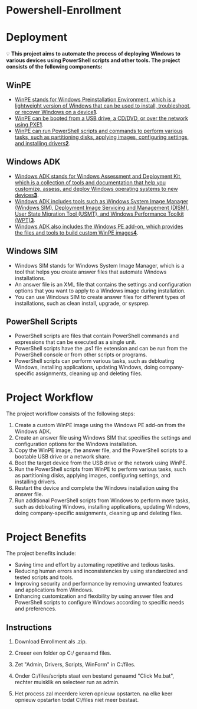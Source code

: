 # Powershell-Enrollment

# Deployment


💡 **This project aims to automate the process of deploying Windows to various devices using PowerShell scripts and other tools. The project consists of the following components:**


## WinPE

- [WinPE stands for Windows Preinstallation Environment, which is a lightweight version of Windows that can be used to install, troubleshoot, or recover Windows on a device**1**](https://learn.microsoft.com/en-us/powershell/scripting/dev-cross-plat/vscode/using-vscode?view=powershell-7.3).
- [WinPE can be booted from a USB drive, a CD/DVD, or over the network using PXE**1**](https://learn.microsoft.com/en-us/powershell/scripting/dev-cross-plat/vscode/using-vscode?view=powershell-7.3).
- [WinPE can run PowerShell scripts and commands to perform various tasks, such as partitioning disks, applying images, configuring settings, and installing drivers**2**](https://adamtheautomator.com/powershell-script-examples/).

## Windows ADK

- [Windows ADK stands for Windows Assessment and Deployment Kit, which is a collection of tools and documentation that help you customize, assess, and deploy Windows operating systems to new devices**3**](https://superuser.com/questions/1766329/how-to-create-a-new-powershell-project-from-visual-studio).
- [Windows ADK includes tools such as Windows System Image Manager (Windows SIM), Deployment Image Servicing and Management (DISM), User State Migration Tool (USMT), and Windows Performance Toolkit (WPT)**3**](https://superuser.com/questions/1766329/how-to-create-a-new-powershell-project-from-visual-studio).
- [Windows ADK also includes the Windows PE add-on, which provides the files and tools to build custom WinPE images**4**](https://www.guru99.com/powershell-tutorial.html).

## Windows SIM

- Windows SIM stands for Windows System Image Manager, which is a tool that helps you create answer files that automate Windows installations.
- An answer file is an XML file that contains the settings and configuration options that you want to apply to a Windows image during installation.
- You can use Windows SIM to create answer files for different types of installations, such as clean install, upgrade, or sysprep.

## PowerShell Scripts

- PowerShell scripts are files that contain PowerShell commands and expressions that can be executed as a single unit.
- PowerShell scripts have the .ps1 file extension and can be run from the PowerShell console or from other scripts or programs.
- PowerShell scripts can perform various tasks, such as debloating Windows, installing applications, updating Windows, doing company-specific assignments, cleaning up and deleting files.

# Project Workflow

The project workflow consists of the following steps:

1. Create a custom WinPE image using the Windows PE add-on from the Windows ADK.
2. Create an answer file using Windows SIM that specifies the settings and configuration options for the Windows installation.
3. Copy the WinPE image, the answer file, and the PowerShell scripts to a bootable USB drive or a network share.
4. Boot the target device from the USB drive or the network using WinPE.
5. Run the PowerShell scripts from WinPE to perform various tasks, such as partitioning disks, applying images, configuring settings, and installing drivers.
6. Restart the device and complete the Windows installation using the answer file.
7. Run additional PowerShell scripts from Windows to perform more tasks, such as debloating Windows, installing applications, updating Windows, doing company-specific assignments, cleaning up and deleting files.

# Project Benefits

The project benefits include:

- Saving time and effort by automating repetitive and tedious tasks.
- Reducing human errors and inconsistencies by using standardized and tested scripts and tools.
- Improving security and performance by removing unwanted features and applications from Windows.
- Enhancing customization and flexibility by using answer files and PowerShell scripts to configure Windows according to specific needs and preferences.


## Instructions
1. Download Enrollment als .zip.
2. Creeer een folder op C:/ genaamd files.
3. Zet "Admin, Drivers, Scripts, WinForm" in C:/files.
4. Onder C:/files/scripts staat een bestand genaamd "Click Me.bat", rechter muisklik en selecteer run as admin.

5. Het process zal meerdere keren opnieuw opstarten. na elke keer opnieuw opstarten todat C:/files niet meer bestaat.


